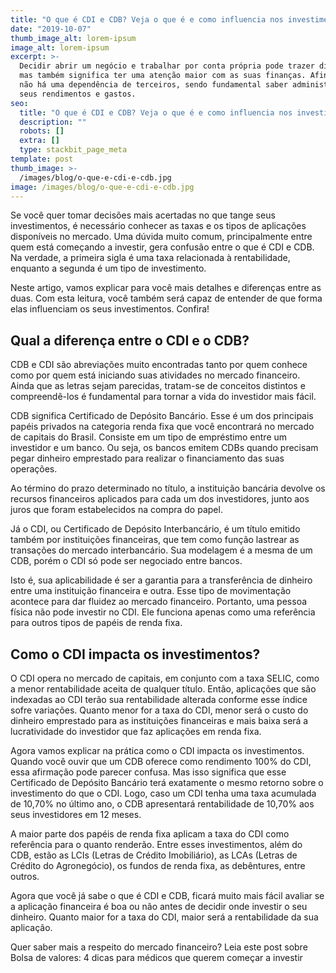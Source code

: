```yaml
---
title: "O que é CDI e CDB? Veja o que é e como influencia nos investimentos"
date: "2019-10-07"
thumb_image_alt: lorem-ipsum
image_alt: lorem-ipsum
excerpt: >-
  Decidir abrir um negócio e trabalhar por conta própria pode trazer diversos benefícios, 
  mas também significa ter uma atenção maior com as suas finanças. Afinal, a partir de agora, 
  não há uma dependência de terceiros, sendo fundamental saber administrar sozinho os 
  seus rendimentos e gastos.
seo:
  title: "O que é CDI e CDB? Veja o que é e como influencia nos investimentos"
  description: ""
  robots: []
  extra: []
  type: stackbit_page_meta
template: post
thumb_image: >-
  /images/blog/o-que-e-cdi-e-cdb.jpg
image: /images/blog/o-que-e-cdi-e-cdb.jpg
---
```


Se você quer tomar decisões mais acertadas no que tange seus investimentos, é necessário conhecer as taxas e os tipos de aplicações disponíveis no mercado. Uma dúvida muito comum, principalmente entre quem está começando a investir, gera confusão entre o que é CDI e CDB. Na verdade, a primeira sigla é uma taxa relacionada à rentabilidade, enquanto a segunda é um tipo de investimento.

Neste artigo, vamos explicar para você mais detalhes e diferenças entre as duas. Com esta leitura, você também será capaz de entender de que forma elas influenciam os seus investimentos. Confira!

## Qual a diferença entre o CDI e o CDB?

CDB e CDI são abreviações muito encontradas tanto por quem conhece como por quem está iniciando suas atividades no mercado financeiro. Ainda que as letras sejam parecidas, tratam-se de conceitos distintos e compreendê-los é fundamental para tornar a vida do investidor mais fácil.

CDB significa Certificado de Depósito Bancário. Esse é um dos principais papéis privados na categoria renda fixa que você encontrará no mercado de capitais do Brasil. Consiste em um tipo de empréstimo entre um investidor e um banco. Ou seja, os bancos emitem CDBs quando precisam pegar dinheiro emprestado para realizar o financiamento das suas operações.

Ao término do prazo determinado no título, a instituição bancária devolve os recursos financeiros aplicados para cada um dos investidores, junto aos juros que foram estabelecidos na compra do papel.

Já o CDI, ou Certificado de Depósito Interbancário, é um título emitido também por instituições financeiras, que tem como função lastrear as transações do mercado interbancário. Sua modelagem é a mesma de um CDB, porém o CDI só pode ser negociado entre bancos.

Isto é, sua aplicabilidade é ser a garantia para a transferência de dinheiro entre uma instituição financeira e outra. Esse tipo de movimentação acontece para dar fluidez ao mercado financeiro. Portanto, uma pessoa física não pode investir no CDI. Ele funciona apenas como uma referência para outros tipos de papéis de renda fixa.

## Como o CDI impacta os investimentos?

O CDI opera no mercado de capitais, em conjunto com a taxa SELIC, como a menor rentabilidade aceita de qualquer título. Então, aplicações que são indexadas ao CDI terão sua rentabilidade alterada conforme esse índice sofre variações. Quanto menor for a taxa do CDI, menor será o custo do dinheiro emprestado para as instituições financeiras e mais baixa será a lucratividade do investidor que faz aplicações em renda fixa.

Agora vamos explicar na prática como o CDI impacta os investimentos. Quando você ouvir que um CDB oferece como rendimento 100% do CDI, essa afirmação pode parecer confusa. Mas isso significa que esse Certificado de Depósito Bancário terá exatamente o mesmo retorno sobre o investimento do que o CDI. Logo, caso um CDI tenha uma taxa acumulada de 10,70% no último ano, o CDB apresentará rentabilidade de 10,70% aos seus investidores em 12 meses.

A maior parte dos papéis de renda fixa aplicam a taxa do CDI como referência para o quanto renderão. Entre esses investimentos, além do CDB, estão as LCIs (Letras de Crédito Imobiliário), as LCAs (Letras de Crédito do Agronegócio), os fundos de renda fixa, as debêntures, entre outros.

Agora que você já sabe o que é CDI e CDB, ficará muito mais fácil avaliar se a aplicação financeira é boa ou não antes de decidir onde investir o seu dinheiro. Quanto maior for a taxa do CDI, maior será a rentabilidade da sua aplicação.

Quer saber mais a respeito do mercado financeiro? Leia este post sobre Bolsa de valores: 4 dicas para médicos que querem começar a investir
